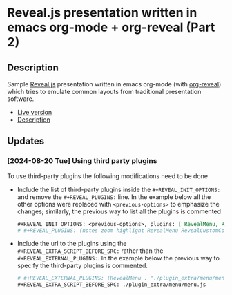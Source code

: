 # Reveal.js presentation written in emacs org-mode + org-reveal (Part 2)


## Description

Sample [Reveal.js](https://revealjs.com/) presentation written in emacs org-mode (with [org-reveal](https://github.com/yjwen/org-reveal/)) which tries to emulate common layouts from traditional presentation software.

-   [Live version](https://ssl-bio.github.io/Reveal.js-demo2)
-   [Description](https://ssl-blog.netlify.app/posts/reveal-js-demo2/)


## Updates


### <span class="timestamp-wrapper"><span class="timestamp">[2024-08-20 Tue] </span></span> Using third party plugins

To use third-party plugins the following modifications need to be done

-   Include the list of third-party plugins inside the `#+REVEAL_INIT_OPTIONS:` and remove the `#+REVEAL_PLUGINS:` line. In the example below all the other options were replaced with `<previous-options>` to emphasize the changes; similarly, the previous way to list all the plugins is commented
    
    ```org
    #+REVEAL_INIT_OPTIONS: <previous-options>, plugins: [ RevealMenu, RevealCustomControls, RevealPointer, RevealDrawer ]
    # #+REVEAL_PLUGINS: (notes zoom highlight RevealMenu RevealCustomControls RevealPointer RevealDrawe
    ```
-   Include the url to the plugins using the `#+REVEAL_EXTRA_SCRIPT_BEFORE_SRC:` rather than the `#+REVEAL_EXTERNAL_PLUGINS:`. In the example below the previous way to specify the third-party plugins is commented.
    
    ```org
    # #+REVEAL_EXTERNAL_PLUGINS: (RevealMenu . "./plugin_extra/menu/menu.js")
    #+REVEAL_EXTRA_SCRIPT_BEFORE_SRC: ./plugin_extra/menu/menu.js 
    ```
